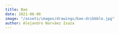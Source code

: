 ```yaml
---
title: Bae
date: 2021-06-06
image: "/assets/images/drawings/bae-dribbble.jpg"
author: Alejandro Narváez Isaza
---
```

